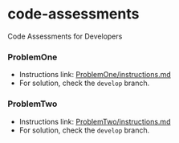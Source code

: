 # code-assessments
Code Assessments for Developers


 ### ProblemOne
 - Instructions link: [ProblemOne/instructions.md](ProblemOne/instructions.md)
 - For solution, check the `develop` branch.


### ProblemTwo
  - Instructions link: [ProblemTwo/instructions.md](ProblemTwo/instructions.md)
  - For solution, check the `develop` branch.

